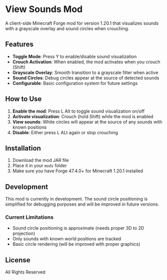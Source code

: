# View Sounds Mod

A client-side Minecraft Forge mod for version 1.20.1 that visualizes sounds with a grayscale overlay and sound circles when crouching.

## Features

- **Toggle Mode**: Press Y to enable/disable sound visualization
- **Crouch Activation**: When enabled, the mod activates when you crouch (Shift)
- **Grayscale Overlay**: Smooth transition to a grayscale filter when active
- **Sound Circles**: Debug circles appear at the source of detected sounds
- **Configurable**: Basic configuration system for future settings

## How to Use

1. **Enable the mod**: Press L Alt to toggle sound visualization on/off
2. **Activate visualization**: Crouch (hold Shift) while the mod is enabled
3. **View sounds**: White circles will appear at the source of any sounds with known positions
4. **Disable**: Either press L ALt again or stop crouching

## Installation

1. Download the mod JAR file
2. Place it in your `mods` folder
3. Make sure you have Forge 47.4.0+ for Minecraft 1.20.1 installed

## Development

This mod is currently in development. The sound circle positioning is simplified for debugging purposes and will be improved in future versions.

### Current Limitations

- Sound circle positioning is approximate (needs proper 3D to 2D projection)
- Only sounds with known world positions are tracked
- Basic circle rendering (will be improved with proper graphics)

## License

All Rights Reserved 

